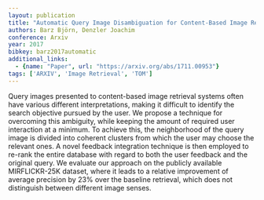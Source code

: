 ```yaml
---
layout: publication
title: "Automatic Query Image Disambiguation for Content-Based Image Retrieval"
authors: Barz Björn, Denzler Joachim
conference: Arxiv
year: 2017
bibkey: barz2017automatic
additional_links:
  - {name: "Paper", url: "https://arxiv.org/abs/1711.00953"}
tags: ['ARXIV', 'Image Retrieval', 'TOM']
---
```

Query images presented to content-based image retrieval systems often have various different interpretations, making it difficult to identify the search objective pursued by the user. We propose a technique for overcoming this ambiguity, while keeping the amount of required user interaction at a minimum. To achieve this, the neighborhood of the query image is divided into coherent clusters from which the user may choose the relevant ones. A novel feedback integration technique is then employed to re-rank the entire database with regard to both the user feedback and the original query. We evaluate our approach on the publicly available MIRFLICKR-25K dataset, where it leads to a relative improvement of average precision by 23% over the baseline retrieval, which does not distinguish between different image senses.